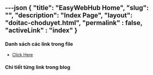 ---json
{
    "title": "EasyWebHub Home",
    "slug": "",
    "description": "Index Page",
    "layout": "doitac-choduyet.html",
    "permalink" : false,
    "activeLink" : "index"
}
---

### Danh sách các link trong file
- [Click Here](./blog-list.html)

### Chi tiết từng link trong blog